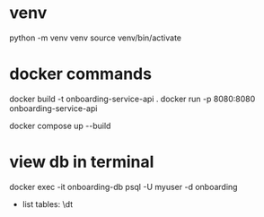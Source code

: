 # venv
python -m venv venv
source venv/bin/activate

# docker commands
docker build -t onboarding-service-api .
docker run -p 8080:8080 onboarding-service-api

docker compose up --build

# view db in terminal
docker exec -it onboarding-db psql -U myuser -d onboarding
- list tables: \dt